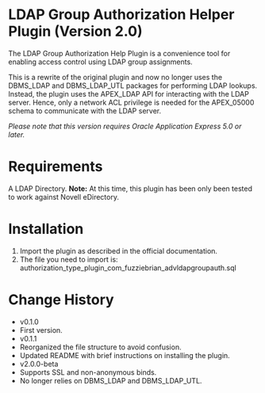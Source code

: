 # LDAP Group Authorization Helper Plugin (Version 2.0) #
The LDAP Group Authorization Help Plugin is a convenience tool for enabling access control using LDAP group assignments. 

This is a rewrite of the original plugin and now no longer uses the DBMS_LDAP and DBMS_LDAP_UTL packages for performing LDAP lookups. Instead, the plugin uses the APEX_LDAP API for interacting with the LDAP server. Hence, only a network ACL privilege is needed for the APEX_05000 schema to communicate with the LDAP server.

_Please note that this version requires Oracle Application Express 5.0 or later._

# Requirements #
A LDAP Directory. **Note:** At this time, this plugin has been only been tested to work against Novell eDirectory.

# Installation #
1. Import the plugin as described in the official documentation.
2. The file you need to import is: authorization_type_plugin_com_fuzziebrian_advldapgroupauth.sql

# Change History #
* v0.1.0
 * First version.
* v0.1.1
 * Reorganized the file structure to avoid confusion.
 * Updated README with brief instructions on installing the plugin.
* v2.0.0-beta
 * Supports SSL and non-anonymous binds.
 * No longer relies on DBMS_LDAP and DBMS_LDAP_UTL.